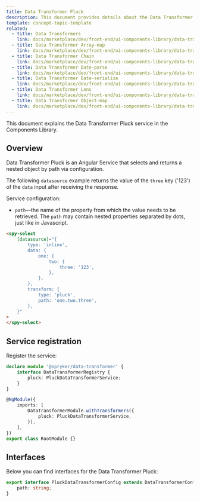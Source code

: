 ```yaml
---
title: Data Transformer Pluck
description: This document provides details about the Data Transformer Pluck service in the Components Library.
template: concept-topic-template
related:
  - title: Data Transformers
    link: docs/marketplace/dev/front-end/ui-components-library/data-transformers/index.html
  - title: Data Transformer Array-map
    link: docs/marketplace/dev/front-end/ui-components-library/data-transformers/array-map.html
  - title: Data Transformer Chain
    link: docs/marketplace/dev/front-end/ui-components-library/data-transformers/chain.html
  - title: Data Transformer Date-parse
    link: docs/marketplace/dev/front-end/ui-components-library/data-transformers/date-parse.html
  - title: Data Transformer Date-serialize
    link: docs/marketplace/dev/front-end/ui-components-library/data-transformers/date-serialize.html
  - title: Data Transformer Lens
    link: docs/marketplace/dev/front-end/ui-components-library/data-transformers/lens.html
  - title: Data Transformer Object-map
    link: docs/marketplace/dev/front-end/ui-components-library/data-transformers/object-map.html
---
```


This document explains the Data Transformer Pluck service in the Components Library.

## Overview

Data Transformer Pluck is an Angular Service that selects and returns a nested object by path via configuration.

The following `datasource` example returns the value of the `three` key ('123') of the `data` input after receiving the response.

Service configuration:

- `path`—the name of the property from which the value needs to be retrieved. The `path` may contain nested properties separated by dots, just like in Javascript.

```html
<spy-select
    [datasource]="{
        type: 'inline',
        data: {
            one: {
                two: {
                    three: '123',  
                },
            },
        },
        transform: {
            type: 'pluck',
            path: 'one.two.three',
        },
    }"
>
</spy-select>
```

## Service registration

Register the service:

```ts
declare module '@spryker/data-transformer' {
    interface DataTransformerRegistry {
        pluck: PluckDataTransformerService;
    }
}

@NgModule({
    imports: [
        DataTransformerModule.withTransformers({
            pluck: PluckDataTransformerService,
        }),
    ],
})
export class RootModule {}
```

## Interfaces

Below you can find interfaces for the Data Transformer Pluck:

```ts
export interface PluckDataTransformerConfig extends DataTransformerConfig {
    path: string;
}
```
